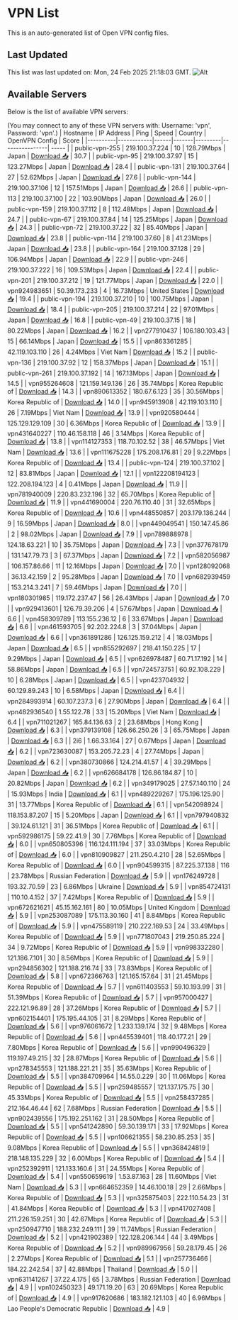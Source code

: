 # VPN List

This is an auto-generated list of Open VPN config files.

## Last Updated

This list was last updated on: Mon, 24 Feb 2025 21:18:03 GMT.
![Alt](https://repobeats.axiom.co/api/embed/186b98318ef1479477931607c1ad7d823f12451f.svg "Repobeats analytics image")

## Available Servers

Below is the list of available VPN servers:

(You may connect to any of these VPN servers with: Username: 'vpn', Password: 'vpn'.)
| Hostname | IP Address | Ping | Speed | Country | OpenVPN Config | Score |
|----------|------------|------|-------|---------|----------------| ----- |
| public-vpn-255 | 219.100.37.224 | 10 | 128.79Mbps | Japan | [Download 📥](./configs/server_0_JP.ovpn) | 30.7 |
| public-vpn-95 | 219.100.37.97 | 15 | 123.27Mbps | Japan | [Download 📥](./configs/server_1_JP.ovpn) | 28.4 |
| public-vpn-131 | 219.100.37.64 | 27 | 52.62Mbps | Japan | [Download 📥](./configs/server_2_JP.ovpn) | 27.6 |
| public-vpn-144 | 219.100.37.106 | 12 | 157.51Mbps | Japan | [Download 📥](./configs/server_3_JP.ovpn) | 26.6 |
| public-vpn-113 | 219.100.37.100 | 22 | 103.90Mbps | Japan | [Download 📥](./configs/server_4_JP.ovpn) | 26.0 |
| public-vpn-159 | 219.100.37.112 | 8 | 112.48Mbps | Japan | [Download 📥](./configs/server_5_JP.ovpn) | 24.7 |
| public-vpn-67 | 219.100.37.84 | 14 | 125.25Mbps | Japan | [Download 📥](./configs/server_6_JP.ovpn) | 24.3 |
| public-vpn-72 | 219.100.37.22 | 32 | 85.40Mbps | Japan | [Download 📥](./configs/server_7_JP.ovpn) | 23.8 |
| public-vpn-114 | 219.100.37.60 | 8 | 41.23Mbps | Japan | [Download 📥](./configs/server_8_JP.ovpn) | 23.8 |
| public-vpn-164 | 219.100.37.128 | 29 | 106.94Mbps | Japan | [Download 📥](./configs/server_9_JP.ovpn) | 22.9 |
| public-vpn-246 | 219.100.37.222 | 16 | 109.53Mbps | Japan | [Download 📥](./configs/server_10_JP.ovpn) | 22.4 |
| public-vpn-201 | 219.100.37.212 | 19 | 121.77Mbps | Japan | [Download 📥](./configs/server_11_JP.ovpn) | 22.0 |
| vpn924983651 | 50.39.173.233 | 4 | 16.73Mbps | United States | [Download 📥](./configs/server_12_US.ovpn) | 19.4 |
| public-vpn-194 | 219.100.37.210 | 10 | 100.75Mbps | Japan | [Download 📥](./configs/server_13_JP.ovpn) | 18.4 |
| public-vpn-205 | 219.100.37.214 | 22 | 97.01Mbps | Japan | [Download 📥](./configs/server_14_JP.ovpn) | 16.8 |
| public-vpn-49 | 219.100.37.15 | 18 | 80.22Mbps | Japan | [Download 📥](./configs/server_15_JP.ovpn) | 16.2 |
| vpn277910437 | 106.180.103.43 | 15 | 66.14Mbps | Japan | [Download 📥](./configs/server_16_JP.ovpn) | 15.5 |
| vpn863361285 | 42.119.103.110 | 26 | 4.24Mbps | Viet Nam | [Download 📥](./configs/server_17_VN.ovpn) | 15.2 |
| public-vpn-136 | 219.100.37.92 | 12 | 158.37Mbps | Japan | [Download 📥](./configs/server_18_JP.ovpn) | 15.1 |
| public-vpn-261 | 219.100.37.192 | 14 | 167.13Mbps | Japan | [Download 📥](./configs/server_19_JP.ovpn) | 14.5 |
| vpn955264608 | 121.159.149.136 | 26 | 35.74Mbps | Korea Republic of | [Download 📥](./configs/server_20_KR.ovpn) | 14.3 |
| vpn890613352 | 180.67.6.123 | 35 | 30.56Mbps | Korea Republic of | [Download 📥](./configs/server_21_KR.ovpn) | 14.0 |
| vpn945913908 | 42.119.103.110 | 26 | 7.19Mbps | Viet Nam | [Download 📥](./configs/server_22_VN.ovpn) | 13.9 |
| vpn920580444 | 125.129.129.109 | 30 | 6.36Mbps | Korea Republic of | [Download 📥](./configs/server_23_KR.ovpn) | 13.9 |
| vpn431640227 | 110.46.158.118 | 46 | 3.14Mbps | Korea Republic of | [Download 📥](./configs/server_24_KR.ovpn) | 13.8 |
| vpn114127353 | 118.70.102.52 | 38 | 46.57Mbps | Viet Nam | [Download 📥](./configs/server_25_VN.ovpn) | 13.6 |
| vpn111675228 | 175.208.176.81 | 29 | 9.22Mbps | Korea Republic of | [Download 📥](./configs/server_26_KR.ovpn) | 13.4 |
| public-vpn-124 | 219.100.37.102 | 12 | 83.81Mbps | Japan | [Download 📥](./configs/server_27_JP.ovpn) | 12.1 |
| vpn122208194123 | 122.208.194.123 | 4 | 0.41Mbps | Japan | [Download 📥](./configs/server_28_JP.ovpn) | 11.9 |
| vpn781940009 | 220.83.232.196 | 32 | 65.70Mbps | Korea Republic of | [Download 📥](./configs/server_29_KR.ovpn) | 11.9 |
| vpn441690004 | 220.76.110.40 | 31 | 32.65Mbps | Korea Republic of | [Download 📥](./configs/server_30_KR.ovpn) | 10.6 |
| vpn448550857 | 203.179.136.244 | 9 | 16.59Mbps | Japan | [Download 📥](./configs/server_31_JP.ovpn) | 8.0 |
| vpn449049541 | 150.147.45.86 | 2 | 98.02Mbps | Japan | [Download 📥](./configs/server_32_JP.ovpn) | 7.9 |
| vpn789888978 | 124.18.63.221 | 10 | 35.75Mbps | Japan | [Download 📥](./configs/server_33_JP.ovpn) | 7.3 |
| vpn377678179 | 131.147.79.73 | 3 | 67.37Mbps | Japan | [Download 📥](./configs/server_34_JP.ovpn) | 7.2 |
| vpn582056987 | 106.157.86.66 | 11 | 12.16Mbps | Japan | [Download 📥](./configs/server_35_JP.ovpn) | 7.0 |
| vpn128092068 | 36.13.42.159 | 2 | 95.28Mbps | Japan | [Download 📥](./configs/server_36_JP.ovpn) | 7.0 |
| vpn682939459 | 153.214.3.241 | 7 | 59.46Mbps | Japan | [Download 📥](./configs/server_37_JP.ovpn) | 7.0 |
| vpn180301985 | 119.172.237.47 | 56 | 26.43Mbps | Japan | [Download 📥](./configs/server_38_JP.ovpn) | 7.0 |
| vpn929413601 | 126.79.39.206 | 4 | 57.67Mbps | Japan | [Download 📥](./configs/server_39_JP.ovpn) | 6.6 |
| vpn458309789 | 113.155.236.12 | 6 | 33.67Mbps | Japan | [Download 📥](./configs/server_40_JP.ovpn) | 6.6 |
| vpn461593705 | 92.202.224.8 | 3 | 37.04Mbps | Japan | [Download 📥](./configs/server_41_JP.ovpn) | 6.6 |
| vpn361891286 | 126.125.159.212 | 4 | 18.03Mbps | Japan | [Download 📥](./configs/server_42_JP.ovpn) | 6.5 |
| vpn855292697 | 218.41.150.225 | 17 | 9.29Mbps | Japan | [Download 📥](./configs/server_43_JP.ovpn) | 6.5 |
| vpn626978487 | 60.71.17.192 | 14 | 58.86Mbps | Japan | [Download 📥](./configs/server_44_JP.ovpn) | 6.5 |
| vpn724573751 | 60.92.108.229 | 10 | 6.28Mbps | Japan | [Download 📥](./configs/server_45_JP.ovpn) | 6.5 |
| vpn423704932 | 60.129.89.243 | 10 | 6.58Mbps | Japan | [Download 📥](./configs/server_46_JP.ovpn) | 6.4 |
| vpn284993914 | 60.107.237.3 | 6 | 27.90Mbps | Japan | [Download 📥](./configs/server_47_JP.ovpn) | 6.4 |
| vpn482936540 | 1.55.122.78 | 33 | 15.20Mbps | Viet Nam | [Download 📥](./configs/server_48_VN.ovpn) | 6.4 |
| vpn711021267 | 165.84.136.63 | 2 | 23.68Mbps | Hong Kong | [Download 📥](./configs/server_49_HK.ovpn) | 6.3 |
| vpn379139108 | 126.66.250.26 | 3 | 65.75Mbps | Japan | [Download 📥](./configs/server_50_JP.ovpn) | 6.3 |
| 2i6 | 1.66.33.164 | 27 | 0.67Mbps | Japan | [Download 📥](./configs/server_51_JP.ovpn) | 6.2 |
| vpn723630087 | 153.205.72.23 | 4 | 27.74Mbps | Japan | [Download 📥](./configs/server_52_JP.ovpn) | 6.2 |
| vpn380730866 | 124.214.41.57 | 4 | 39.29Mbps | Japan | [Download 📥](./configs/server_53_JP.ovpn) | 6.2 |
| vpn626684178 | 126.86.184.87 | 10 | 20.82Mbps | Japan | [Download 📥](./configs/server_54_JP.ovpn) | 6.2 |
| vpn349179025 | 27.57.140.110 | 24 | 15.93Mbps | India | [Download 📥](./configs/server_55_IN.ovpn) | 6.1 |
| vpn489229267 | 175.196.125.90 | 31 | 13.77Mbps | Korea Republic of | [Download 📥](./configs/server_56_KR.ovpn) | 6.1 |
| vpn542098924 | 118.153.87.207 | 15 | 5.20Mbps | Japan | [Download 📥](./configs/server_57_JP.ovpn) | 6.1 |
| vpn797940832 | 39.124.61.121 | 31 | 36.51Mbps | Korea Republic of | [Download 📥](./configs/server_58_KR.ovpn) | 6.1 |
| vpn592986175 | 59.22.41.9 | 30 | 7.76Mbps | Korea Republic of | [Download 📥](./configs/server_59_KR.ovpn) | 6.0 |
| vpn650805396 | 116.124.111.194 | 37 | 33.03Mbps | Korea Republic of | [Download 📥](./configs/server_60_KR.ovpn) | 6.0 |
| vpn810909827 | 211.250.4.210 | 28 | 52.65Mbps | Korea Republic of | [Download 📥](./configs/server_61_KR.ovpn) | 6.0 |
| vpn904599315 | 87.225.37.138 | 116 | 23.78Mbps | Russian Federation | [Download 📥](./configs/server_62_RU.ovpn) | 5.9 |
| vpn176249728 | 193.32.70.59 | 23 | 6.86Mbps | Ukraine | [Download 📥](./configs/server_63_UA.ovpn) | 5.9 |
| vpn854724131 | 110.10.4.152 | 37 | 7.42Mbps | Korea Republic of | [Download 📥](./configs/server_64_KR.ovpn) | 5.9 |
| vpn672621621 | 45.15.162.161 | 80 | 10.05Mbps | United Kingdom | [Download 📥](./configs/server_65_GB.ovpn) | 5.9 |
| vpn253087089 | 175.113.30.160 | 41 | 8.84Mbps | Korea Republic of | [Download 📥](./configs/server_66_KR.ovpn) | 5.9 |
| vpn475589119 | 210.222.169.53 | 24 | 33.49Mbps | Korea Republic of | [Download 📥](./configs/server_67_KR.ovpn) | 5.9 |
| vpn771807043 | 219.250.85.224 | 34 | 9.72Mbps | Korea Republic of | [Download 📥](./configs/server_68_KR.ovpn) | 5.9 |
| vpn998332280 | 121.186.7.101 | 30 | 8.56Mbps | Korea Republic of | [Download 📥](./configs/server_69_KR.ovpn) | 5.9 |
| vpn294856302 | 121.188.216.74 | 33 | 73.83Mbps | Korea Republic of | [Download 📥](./configs/server_70_KR.ovpn) | 5.8 |
| vpn672366763 | 121.165.157.64 | 31 | 21.45Mbps | Korea Republic of | [Download 📥](./configs/server_71_KR.ovpn) | 5.7 |
| vpn611403553 | 59.10.193.99 | 31 | 51.39Mbps | Korea Republic of | [Download 📥](./configs/server_72_KR.ovpn) | 5.7 |
| vpn957000427 | 222.121.96.89 | 28 | 37.26Mbps | Korea Republic of | [Download 📥](./configs/server_73_KR.ovpn) | 5.7 |
| vpn602154401 | 175.195.44.105 | 31 | 8.29Mbps | Korea Republic of | [Download 📥](./configs/server_74_KR.ovpn) | 5.6 |
| vpn976061672 | 1.233.139.174 | 32 | 9.48Mbps | Korea Republic of | [Download 📥](./configs/server_75_KR.ovpn) | 5.6 |
| vpn445539401 | 118.40.177.21 | 29 | 7.80Mbps | Korea Republic of | [Download 📥](./configs/server_76_KR.ovpn) | 5.6 |
| vpn990496329 | 119.197.49.215 | 32 | 28.87Mbps | Korea Republic of | [Download 📥](./configs/server_77_KR.ovpn) | 5.6 |
| vpn278345553 | 121.188.221.21 | 35 | 35.63Mbps | Korea Republic of | [Download 📥](./configs/server_78_KR.ovpn) | 5.5 |
| vpn384709964 | 14.55.0.229 | 30 | 11.06Mbps | Korea Republic of | [Download 📥](./configs/server_79_KR.ovpn) | 5.5 |
| vpn259485557 | 121.137.175.75 | 30 | 45.33Mbps | Korea Republic of | [Download 📥](./configs/server_80_KR.ovpn) | 5.5 |
| vpn258437285 | 212.164.46.44 | 62 | 7.68Mbps | Russian Federation | [Download 📥](./configs/server_81_RU.ovpn) | 5.5 |
| vpn902439556 | 175.192.251.162 | 31 | 28.50Mbps | Korea Republic of | [Download 📥](./configs/server_82_KR.ovpn) | 5.5 |
| vpn541242890 | 59.30.139.171 | 33 | 17.92Mbps | Korea Republic of | [Download 📥](./configs/server_83_KR.ovpn) | 5.5 |
| vpn106621355 | 58.230.85.253 | 35 | 9.08Mbps | Korea Republic of | [Download 📥](./configs/server_84_KR.ovpn) | 5.5 |
| vpn368424819 | 218.148.135.229 | 32 | 6.00Mbps | Korea Republic of | [Download 📥](./configs/server_85_KR.ovpn) | 5.4 |
| vpn252392911 | 121.133.160.6 | 31 | 24.55Mbps | Korea Republic of | [Download 📥](./configs/server_86_KR.ovpn) | 5.4 |
| vpn550659619 | 1.53.87.163 | 28 | 11.60Mbps | Viet Nam | [Download 📥](./configs/server_87_VN.ovpn) | 5.3 |
| vpn664652359 | 14.46.100.18 | 29 | 2.66Mbps | Korea Republic of | [Download 📥](./configs/server_88_KR.ovpn) | 5.3 |
| vpn325875403 | 222.110.54.23 | 31 | 41.84Mbps | Korea Republic of | [Download 📥](./configs/server_89_KR.ovpn) | 5.3 |
| vpn417027408 | 211.226.159.251 | 30 | 42.67Mbps | Korea Republic of | [Download 📥](./configs/server_90_KR.ovpn) | 5.3 |
| vpn250947710 | 188.232.249.111 | 39 | 11.74Mbps | Russian Federation | [Download 📥](./configs/server_91_RU.ovpn) | 5.2 |
| vpn421902389 | 122.128.206.144 | 44 | 3.49Mbps | Korea Republic of | [Download 📥](./configs/server_92_KR.ovpn) | 5.2 |
| vpn989967956 | 59.28.179.45 | 26 | 2.27Mbps | Korea Republic of | [Download 📥](./configs/server_93_KR.ovpn) | 5.1 |
| vpn257736466 | 184.22.242.54 | 37 | 42.88Mbps | Thailand | [Download 📥](./configs/server_94_TH.ovpn) | 5.0 |
| vpn631141267 | 37.22.4.175 | 65 | 3.78Mbps | Russian Federation | [Download 📥](./configs/server_95_RU.ovpn) | 4.9 |
| vpn102450323 | 49.171.19.20 | 63 | 20.69Mbps | Korea Republic of | [Download 📥](./configs/server_96_KR.ovpn) | 4.9 |
| vpn917620686 | 183.182.121.103 | 40 | 6.96Mbps | Lao People's Democratic Republic | [Download 📥](./configs/server_97_LA.ovpn) | 4.9 |
